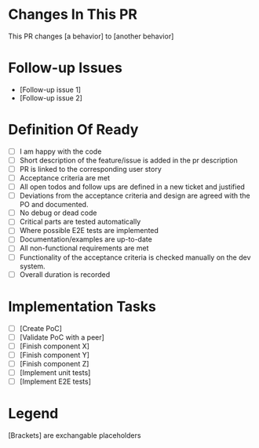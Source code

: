 # Changes In This PR

This PR changes [a behavior] to [another behavior]

# Follow-up Issues

- [Follow-up issue 1]
- [Follow-up issue 2]

# Definition Of Ready

- [ ] I am happy with the code
- [ ] Short description of the feature/issue is added in the pr description
- [ ] PR is linked to the corresponding user story
- [ ] Acceptance criteria are met
- [ ] All open todos and follow ups are defined in a new ticket and justified
- [ ] Deviations from the acceptance criteria and design are agreed with the PO and documented.
- [ ] No debug or dead code
- [ ] Critical parts are tested automatically
- [ ] Where possible E2E tests are implemented
- [ ] Documentation/examples are up-to-date
- [ ] All non-functional requirements are met
- [ ] Functionality of the acceptance criteria is checked manually on the dev system.
- [ ] Overall duration is recorded

# Implementation Tasks

- [ ] [Create PoC]
- [ ] [Validate PoC with a peer]
- [ ] [Finish component X]
- [ ] [Finish component Y]
- [ ] [Finish component Z]
- [ ] [Implement unit tests]
- [ ] [Implement E2E tests]

# Legend

[Brackets] are exchangable placeholders
